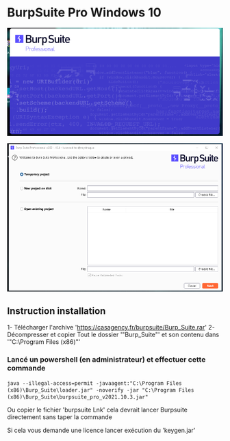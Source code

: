 # BurpSuite Pro Windows 10

![Screenshot](bupsuiteimg1.png)

![Screenshot](bupsuiteimg2.png) 

## Instruction installation

1- Télécharger l'archive 'https://casagency.fr/burpsuite/Burp_Suite.rar'
2- Décompresser et copier Tout le dossier '"Burp_Suite"' et son contenu dans '"C:\Program Files (x86)\"'

### Lancé un powershell (en administrateur) et effectuer cette commande
    java --illegal-access=permit -javaagent:"C:\Program Files (x86)\Burp_Suite\loader.jar" -noverify -jar "C:\Program Files (x86)\Burp_Suite\burpsuite_pro_v2021.10.3.jar"

Ou copier le fichier 'burpsuite Lnk' cela devrait lancer Burpsuite directement sans taper la commande

Si cela vous demande une licence lancer exécution du 'keygen.jar'
